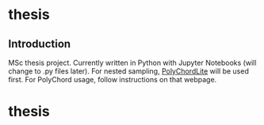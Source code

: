 # thesis

## Introduction
MSc thesis project. Currently written in Python with Jupyter Notebooks (will change to .py files later). For nested sampling, [PolyChordLite](https://github.com/PolyChord/PolyChordLite) will be used first. For PolyChord usage, follow instructions on that webpage.
# thesis
